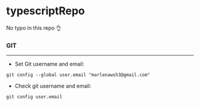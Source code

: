 # typescriptRepo
No typo in this repo 👌 


### GIT 
----------------

- Set Git username and email: 

```git config --global user.name "MarlenAw"
git config --global user.email "marlenawsh3@gmail.com"
```

- Check git username and email:

```git config user.name
git config user.email
```

